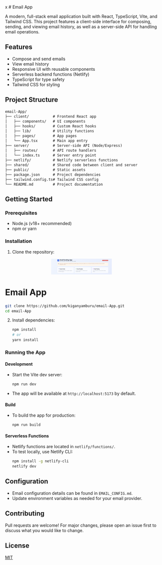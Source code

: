 x # Email App

A modern, full-stack email application built with React, TypeScript, Vite, and Tailwind CSS. This project features a client-side interface for composing, sending, and viewing email history, as well as a server-side API for handling email operations.

## Features

- Compose and send emails
- View email history
- Responsive UI with reusable components
- Serverless backend functions (Netlify)
- TypeScript for type safety
- Tailwind CSS for styling

## Project Structure

```
email-App/
├── client/           # Frontend React app
│   ├── components/   # UI components
│   ├── hooks/        # Custom React hooks
│   ├── lib/          # Utility functions
│   ├── pages/        # App pages
│   └── App.tsx       # Main app entry
├── server/           # Server-side API (Node/Express)
│   ├── routes/       # API route handlers
│   └── index.ts      # Server entry point
├── netlify/          # Netlify serverless functions
├── shared/           # Shared code between client and server
├── public/           # Static assets
├── package.json      # Project dependencies
├── tailwind.config.ts# Tailwind CSS config
└── README.md         # Project documentation
```

## Getting Started

### Prerequisites

- Node.js (v18+ recommended)
- npm or yarn

### Installation

1. Clone the repository:
<p align="center">
  <img src="public/email.png" alt="Email App Logo" width="200" />
</p>

# Email App

```sh
git clone https://github.com/kiganyamburu/email-App.git
cd email-App
```

2. Install dependencies:
   ```sh
   npm install
   # or
   yarn install
   ```

### Running the App

#### Development

- Start the Vite dev server:
  ```sh
  npm run dev
  ```
- The app will be available at `http://localhost:5173` by default.

#### Build

- To build the app for production:
  ```sh
  npm run build
  ```

#### Serverless Functions

- Netlify functions are located in `netlify/functions/`.
- To test locally, use Netlify CLI:
  ```sh
  npm install -g netlify-cli
  netlify dev
  ```

## Configuration

- Email configuration details can be found in `EMAIL_CONFIG.md`.
- Update environment variables as needed for your email provider.

## Contributing

Pull requests are welcome! For major changes, please open an issue first to discuss what you would like to change.

## License

[MIT](LICENSE)
